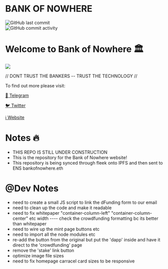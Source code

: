 # **BANK OF NOWHERE**
<img alt="GitHub last commit" src="https://img.shields.io/github/last-commit/s0crates-eth/BON-WORLD?color=orange&label=BON%20was%20here%20%3D%3E&style=plastic"><br><img alt="GitHub commit activity" src="https://img.shields.io/github/commit-activity/y/s0crates-eth/BON-WORLD?color=orange&label=commits%20so%20far%20%3D%3E&style=plastic">

# Welcome to Bank of Nowhere 🏛️

![](https://pbs.twimg.com/profile_banners/1543484568917135361/1671210983/1500x500)

// DONT TRUST THE BANKERS -- TRUST THE TECHNOLOGY //

To find out more please visit:

[💬 Telegram](https://t.me/BankOfNowhereChat)

[🐦 Twitter](https://twitter.com/bankofnowhere)

[ℹ️ Website](https://bankofnowhere.eth.limo)

# Notes 🔥

- THIS REPO IS STILL UNDER CONSTRUCTION
- This is the repository for the Bank of Nowhere website! 
- This repository is being synced through fleek onto IPFS and then sent to ENS bankofnowhere.eth

# @Dev Notes
- need to create a small JS script to link the dFunding form to our email
- need to clean up the code and make it readable
- need to fix whitepaper "container-column-left" "container-column-center" etc width
---- check the crowdfunding formatting bc its better than whitepaper
- need to wire up the mint page buttons etc
- need to import all the node modules etc
- re-add the button from the original but put the 'dapp' inside and have it direct to the 'crowdfunding' page
- remove the 'stake' link button
- optimize image file sizes
- need to fix homepage carracel card sizes to be responsive
